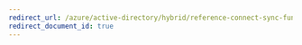 ```yaml
---
redirect_url: /azure/active-directory/hybrid/reference-connect-sync-functions-reference
redirect_document_id: true
---
```

